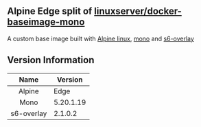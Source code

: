 
## Alpine Edge split of [linuxserver/docker-baseimage-mono](https://github.com/linuxserver/docker-baseimage-mono/)

[appurl]: https://alpinelinux.org
[monourl]: https://www.mono-project.com
[s6overlay]: https://github.com/just-containers/s6-overlay

A custom base image built with [Alpine linux][appurl], [mono][monourl] and [s6-overlay][s6overlay]

## Version Information
| Name | Version |
| :---: | --- |
| Alpine | Edge |
| Mono | 5.20.1.19 |
| s6-overlay | 2.1.0.2 |
